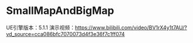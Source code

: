 # SmallMapAndBigMap
UE引擎版本：5.1.1
演示视频：https://www.bilibili.com/video/BV1rX4y1t7AU/?vd_source=cca086bfc7070073d4f3e36f7c1ff074
